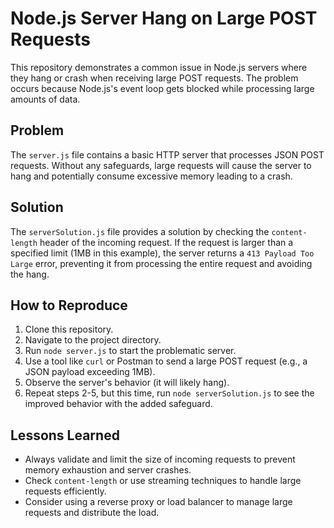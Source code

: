 # Node.js Server Hang on Large POST Requests

This repository demonstrates a common issue in Node.js servers where they hang or crash when receiving large POST requests.  The problem occurs because Node.js's event loop gets blocked while processing large amounts of data.

## Problem

The `server.js` file contains a basic HTTP server that processes JSON POST requests.  Without any safeguards, large requests will cause the server to hang and potentially consume excessive memory leading to a crash.

## Solution

The `serverSolution.js` file provides a solution by checking the `content-length` header of the incoming request.  If the request is larger than a specified limit (1MB in this example), the server returns a `413 Payload Too Large` error, preventing it from processing the entire request and avoiding the hang.

## How to Reproduce

1. Clone this repository.
2. Navigate to the project directory.
3. Run `node server.js` to start the problematic server.
4. Use a tool like `curl` or Postman to send a large POST request (e.g., a JSON payload exceeding 1MB).
5. Observe the server's behavior (it will likely hang).
6. Repeat steps 2-5, but this time, run `node serverSolution.js` to see the improved behavior with the added safeguard.

## Lessons Learned

* Always validate and limit the size of incoming requests to prevent memory exhaustion and server crashes. 
* Check `content-length` or use streaming techniques to handle large requests efficiently.
* Consider using a reverse proxy or load balancer to manage large requests and distribute the load. 